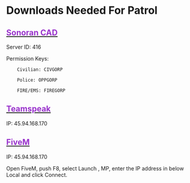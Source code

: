 # Downloads Needed For Patrol


## [<span style="color:rgb(153,50,204)">Sonoran CAD</span>](https://sonorancad.com/community/menu)
Server ID: 416

Permission Keys:

        Civilian: CIVGORP

        Police: OPPGORP

        FIRE/EMS: FIREGORP


## [<span style="color:rgb(153,50,204)">Teamspeak</span>](https://www.teamspeak.com/en/downloads/)

IP: 45.94.168.170


## [<span style="color:rgb(153,50,204)">FiveM</span>](https://fivem.net/)

IP: 45.94.168.170

Open FiveM, push F8, select Launch , MP, enter the IP address in below Local and click Connect.